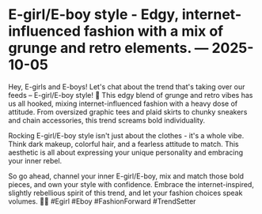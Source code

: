 # E-girl/E-boy style - Edgy, internet-influenced fashion with a mix of grunge and retro elements. — 2025-10-05

Hey, E-girls and E-boys! Let's chat about the trend that's taking over our feeds – E-girl/E-boy style! 🖤 This edgy blend of grunge and retro vibes has us all hooked, mixing internet-influenced fashion with a heavy dose of attitude. From oversized graphic tees and plaid skirts to chunky sneakers and chain accessories, this trend screams bold individuality.

Rocking E-girl/E-boy style isn't just about the clothes - it's a whole vibe. Think dark makeup, colorful hair, and a fearless attitude to match. This aesthetic is all about expressing your unique personality and embracing your inner rebel.

So go ahead, channel your inner E-girl/E-boy, mix and match those bold pieces, and own your style with confidence. Embrace the internet-inspired, slightly rebellious spirit of this trend, and let your fashion choices speak volumes. 🤘🏼 #Egirl #Eboy #FashionForward #TrendSetter